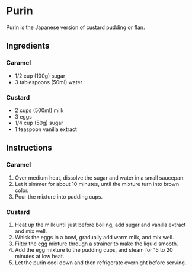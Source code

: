 # Purin

Purin is the Japanese version of custard pudding or flan.

## Ingredients

### Caramel

- 1/2 cup (100g) sugar
- 3 tablespoons (50ml) water

### Custard

- 2 cups (500ml) milk
- 3 eggs
- 1/4 cup (50g) sugar
- 1 teaspoon vanilla extract

## Instructions

### Caramel

1. Over medium heat, dissolve the sugar and
   water in a small saucepan.
2. Let it simmer for about 10 minutes, until
   the mixture turn into brown color.
3. Pour the mixture into pudding cups.

### Custard

1. Heat up the milk until just before boiling,
   add sugar and vanilla extract and mix well.
2. Whisk the eggs in a bowl, gradually add warm
   milk, and mix well.
3. Filter the egg mixture through a strainer to
   make the liquid smooth.
4. Add the egg mixture to the pudding cups, and
   steam for 15 to 20 minutes at low heat.
5. Let the purin cool down and then refrigerate
   overnight before serving.
